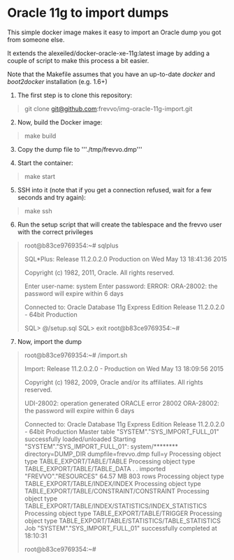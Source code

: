 # Oracle 11g to import dumps

This simple docker image makes it easy to import an Oracle dump you got from someone else.

It extends the alexeiled/docker-oracle-xe-11g:latest image by adding a couple of script to make this process a bit easier.

Note that the Makefile assumes that you have an up-to-date *docker* and *boot2docker* installation (e.g. 1.6+)

1. The first step is to clone this repository:

> git clone git@github.com:frevvo/img-oracle-11g-import.git

2. Now, build the Docker image:

> make build

3. Copy the dump file to '''./tmp/frevvo.dmp'''

4. Start the container:

> make start

5. SSH into it (note that if you get a connection refused, wait for a few seconds and try again):

> make ssh

6. Run the setup script that will create the tablespace and the frevvo user with the correct privileges

> root@b83ce9769354:~# sqlplus
>
> SQL*Plus: Release 11.2.0.2.0 Production on Wed May 13 18:41:36 2015
>
> Copyright (c) 1982, 2011, Oracle.  All rights reserved.
>
> Enter user-name: system
> Enter password:
> ERROR:
> ORA-28002: the password will expire within 6 days
>
>
>
> Connected to:
> Oracle Database 11g Express Edition Release 11.2.0.2.0 - 64bit Production
>
> SQL> @/setup.sql
> SQL> exit
> root@b83ce9769354:~#

7. Now, import the dump

> root@b83ce9769354:~# /import.sh
>
> Import: Release 11.2.0.2.0 - Production on Wed May 13 18:09:56 2015
>
> Copyright (c) 1982, 2009, Oracle and/or its affiliates.  All rights reserved.
>
> UDI-28002: operation generated ORACLE error 28002
> ORA-28002: the password will expire within 6 days
>
> Connected to: Oracle Database 11g Express Edition Release 11.2.0.2.0 - 64bit Production
> Master table "SYSTEM"."SYS_IMPORT_FULL_01" successfully loaded/unloaded
> Starting "SYSTEM"."SYS_IMPORT_FULL_01":  system/******** directory=DUMP_DIR dumpfile=frevvo.dmp full=y
> Processing object type TABLE_EXPORT/TABLE/TABLE
> Processing object type TABLE_EXPORT/TABLE/TABLE_DATA
> . . imported "FREVVO"."RESOURCES"                        64.57 MB     803 rows
> Processing object type TABLE_EXPORT/TABLE/INDEX/INDEX
> Processing object type TABLE_EXPORT/TABLE/CONSTRAINT/CONSTRAINT
> Processing object type TABLE_EXPORT/TABLE/INDEX/STATISTICS/INDEX_STATISTICS
> Processing object type TABLE_EXPORT/TABLE/TRIGGER
> Processing object type TABLE_EXPORT/TABLE/STATISTICS/TABLE_STATISTICS
> Job "SYSTEM"."SYS_IMPORT_FULL_01" successfully completed at 18:10:31
>
> root@b83ce9769354:~#


